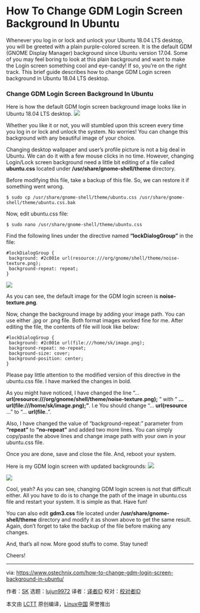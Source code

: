 How To Change GDM Login Screen Background In Ubuntu
======
Whenever you log in or lock and unlock your Ubuntu 18.04 LTS desktop, you will be greeted with a plain purple-colored screen. It is the default GDM (GNOME Display Manager) background since Ubuntu version 17.04. Some of you may feel boring to look at this plain background and want to make the Login screen something cool and eye-candy! If so, you’re on the right track. This brief guide describes how to change GDM Login screen background in Ubuntu 18.04 LTS desktop.

### Change GDM Login Screen Background In Ubuntu

Here is how the default GDM login screen background image looks like in Ubuntu 18.04 LTS desktop.
![](https://www.ostechnix.com/wp-content/uploads/2018/11/GDM-login-screen-1.png)

Whether you like it or not, you will stumbled upon this screen every time you log in or lock and unlock the system. No worries! You can change this background with any beautiful image of your choice.

Changing desktop wallpaper and user’s profile picture is not a big deal in Ubuntu. We can do it with a few mouse clicks in no time. However, changing Login/Lock screen background need a little bit editing of a file called **ubuntu.css** located under **/usr/share/gnome-shell/theme** directory.

Before modifying this file, take a backup of this file. So, we can restore it if something went wrong.

```
$ sudo cp /usr/share/gnome-shell/theme/ubuntu.css /usr/share/gnome-shell/theme/ubuntu.css.bak
```

Now, edit ubuntu.css file:

```
$ sudo nano /usr/share/gnome-shell/theme/ubuntu.css
```

Find the following lines under the directive named **“lockDialogGroup”** in the file:

```
#lockDialogGroup {
 background: #2c001e url(resource:///org/gnome/shell/theme/noise-texture.png);
 background-repeat: repeat;
}
```
![](https://www.ostechnix.com/wp-content/uploads/2018/11/ubuntu_css.png)

As you can see, the default image for the GDM login screen is **noise-texture.png**.

Now, change the background image by adding your image path. You can use either .jpg or .png file. Both format images worked fine for me. After editing the file, the contents of file will look like below:

```
#lockDialogGroup {
 background: #2c001e url(file:///home/sk/image.png);
 background-repeat: no-repeat;
 background-size: cover;
 background-position: center;
}
```

Please pay little attention to the modified version of this directive in the ubuntu.css file. I have marked the changes in bold.

As you might have noticed, I have changed the line “… **url(resource:///org/gnome/shell/theme/noise-texture.png);** ” with “ **…url(file:///home/sk/image.png);”**. I.e You should change “… **url(resource** …” to “… **url(file**..”.

Also, I have changed the value of “background-repeat:” parameter from **“repeat”** to **“no-repeat”** and added two more lines. You can simply copy/paste the above lines and change image path with your own in your ubuntu.css file.

Once you are done, save and close the file. And, reboot your system.

Here is my GDM login screen with updated backgrounds:
![](https://www.ostechnix.com/wp-content/uploads/2018/11/GDM-login-screen-2.png)

![](https://www.ostechnix.com/wp-content/uploads/2018/11/GDM-login-screen-3.png)

Cool, yeah? As you can see, changing GDM login screen is not that difficult either. All you have to do is to change the path of the image in ubuntu.css file and restart your system. It is simple as that. Have fun!

You can also edit **gdm3.css** file located under **/usr/share/gnome-shell/theme** directory and modify it as shown above to get the same result. Again, don’t forget to take the backup of the file before making any changes.

And, that’s all now. More good stuffs to come. Stay tuned!

Cheers!



--------------------------------------------------------------------------------

via: https://www.ostechnix.com/how-to-change-gdm-login-screen-background-in-ubuntu/

作者：[SK][a]
选题：[lujun9972][b]
译者：[译者ID](https://github.com/译者ID)
校对：[校对者ID](https://github.com/校对者ID)

本文由 [LCTT](https://github.com/LCTT/TranslateProject) 原创编译，[Linux中国](https://linux.cn/) 荣誉推出

[a]: https://www.ostechnix.com/author/sk/
[b]: https://github.com/lujun9972
